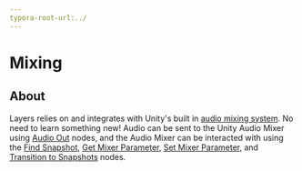 ```yaml
---
typora-root-url:../
---
```


# Mixing

## About

Layers relies on and integrates with Unity's built in [audio mixing system](https://docs.unity3d.com/Manual/AudioMixer.html). No need to learn something new! Audio can be sent to the Unity Audio Mixer using [Audio Out](/Docs/Layers-Key-Concepts/5_Audio-Outs) nodes, and the Audio Mixer can be interacted with using the [Find Snapshot](/Docs/Nodes/Automation/Find-Snapshot), [Get Mixer Parameter](/Docs/Nodes/Automation/Get-Mixer-Parameter), [Set Mixer Parameter](/Docs/Nodes/Automation/Set-Mixer-Parameter), and [Transition to Snapshots](/Docs/Nodes/Automation/Transition-To-Snapshots) nodes.
